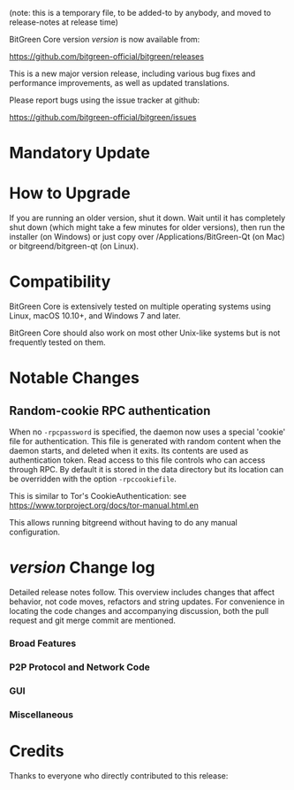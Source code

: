 (note: this is a temporary file, to be added-to by anybody, and moved to release-notes at release time)

BitGreen Core version *version* is now available from:

  <https://github.com/bitgreen-official/bitgreen/releases>

This is a new major version release, including various bug fixes and
performance improvements, as well as updated translations.

Please report bugs using the issue tracker at github:

  <https://github.com/bitgreen-official/bitgreen/issues>

Mandatory Update
==============


How to Upgrade
==============

If you are running an older version, shut it down. Wait until it has completely shut down (which might take a few minutes for older versions), then run the installer (on Windows) or just copy over /Applications/BitGreen-Qt (on Mac) or bitgreend/bitgreen-qt (on Linux).

Compatibility
==============

BitGreen Core is extensively tested on multiple operating systems using
Linux, macOS 10.10+, and Windows 7 and later.

BitGreen Core should also work on most other Unix-like systems but is not
frequently tested on them.

Notable Changes
===============

Random-cookie RPC authentication
---------------------------------

When no `-rpcpassword` is specified, the daemon now uses a special 'cookie'
file for authentication. This file is generated with random content when the
daemon starts, and deleted when it exits. Its contents are used as
authentication token. Read access to this file controls who can access through
RPC. By default it is stored in the data directory but its location can be
overridden with the option `-rpccookiefile`.

This is similar to Tor's CookieAuthentication: see
https://www.torproject.org/docs/tor-manual.html.en

This allows running bitgreend without having to do any manual configuration.


*version* Change log
=================

Detailed release notes follow. This overview includes changes that affect
behavior, not code moves, refactors and string updates. For convenience in locating
the code changes and accompanying discussion, both the pull request and
git merge commit are mentioned.

### Broad Features
### P2P Protocol and Network Code
### GUI
### Miscellaneous

Credits
=======

Thanks to everyone who directly contributed to this release:

